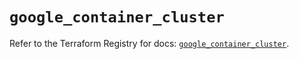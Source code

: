 # `google_container_cluster`

Refer to the Terraform Registry for docs: [`google_container_cluster`](https://registry.terraform.io/providers/hashicorp/google/6.26.0/docs/resources/container_cluster).
